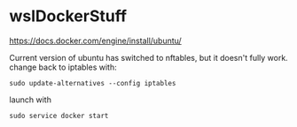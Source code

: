 # wslDockerStuff

https://docs.docker.com/engine/install/ubuntu/

Current version of ubuntu has switched to nftables, but it doesn't fully work.  change back to iptables with:  
```console
sudo update-alternatives --config iptables
```

launch with   
```console
sudo service docker start
```
